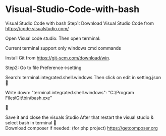 # Visual-Studio-Code-with-bash
Visual Studio Code with bash
Step1:  Download Visual Studio Code from 
https://code.visualstudio.com/

 

 
Open Visual code studio:
Then open terminal:
 

Current terminal support only windows cmd commands


Install Git from https://git-scm.com/download/win.
 

 

 
 
Step2:  Go to file Preference->setting
	   

 Search: terminal.integrated.shell.windows
 Then click on edit in setting.json
	 

Write down:
"terminal.integrated.shell.windows": "C:\\Program Files\\Git\\bin\\bash.exe"

	 

Save it and close the visuals Studio After that restart the visual studio & select bash in terminal
	 
Download composer if needed: (for php project)
	https://getcomposer.org

 
